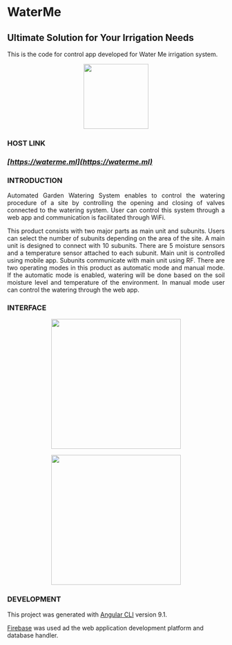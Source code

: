 # WaterMe

## Ultimate Solution for Your Irrigation Needs

This is the code for control app developed for Water Me irrigation system.

<p align="center"><img src="https://firebasestorage.googleapis.com/v0/b/waterme-66618.appspot.com/o/Logo.jpg?alt=media&token=52ff2d14-7ed7-4187-80ce-9cdba1f1a4e6" height=150></p>

### __HOST LINK__
### _[https://waterme.ml](https://waterme.ml)_

### __INTRODUCTION__


<div align="justify">
Automated Garden Watering System enables to control the watering procedure of a site by controlling the opening and closing of valves connected to the watering system. User can control this system through a web app and communication is facilitated through WiFi.
</div>
<p></p>
<div align="justify">
This product consists with two major parts as main unit and subunits. Users can select the number of subunits depending on the area of the site. A main unit is designed to connect with 10 subunits. There are 5 moisture sensors and a temperature sensor attached to each subunit. Main unit is controlled using mobile app. Subunits communicate with main unit using RF. There are two operating modes in this product as automatic mode and manual mode. If the automatic mode is enabled, watering will be done based on the soil moisture level and temperature of the environment. In manual mode user can control the watering through the web app.
</div>

### __INTERFACE__

<p align="center"><img src="https://firebasestorage.googleapis.com/v0/b/waterme-66618.appspot.com/o/Screen.png?alt=media&token=d866847a-3603-4f52-add2-efedbdf17b84" height=300></p>

<p align="center"><img src="https://firebasestorage.googleapis.com/v0/b/waterme-66618.appspot.com/o/Screen%202.png?alt=media&token=eae66a3c-181a-4a2c-b5fc-0424ec816ccb" height=300></p>


### __DEVELOPMENT__
This project was generated with [Angular CLI](https://github.com/angular/angular-cli) version 9.1.

[Firebase](https://firebase.google.com/) was used ad the web application development platform and database handler.